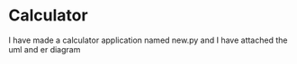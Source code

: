 # Calculator
I have made a calculator application named new.py
and
I have attached the uml and er diagram
